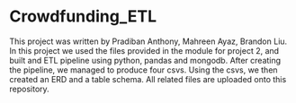 # Crowdfunding_ETL
This project was written by Pradiban Anthony, Mahreen Ayaz, Brandon Liu. In this project we used the files provided in the module for project 2, and built and ETL pipeline using python, pandas and mongodb. After creating the pipeline, we managed to produce four csvs. Using the csvs, we then created an ERD and a table schema. All related files are uploaded onto this repository.
